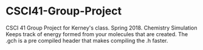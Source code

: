 # CSCI41-Group-Project
CSCI 41 Group Project for Kerney's class. Spring 2018. 
Chemistry Simulation 
Keeps track of energy formed from your molecules that are created.
The .gch is a pre compiled header that makes compiling the .h faster.

